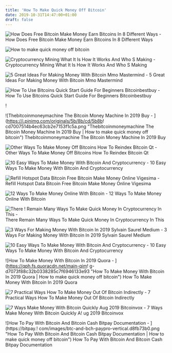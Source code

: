 ```yaml
---
title: 'How To Make Quick Money Off Bitcoin'
date: 2019-10-31T14:47:00+01:00
draft: false
---
```


![How Does Free Bitcoin Make Money Earn Bitcoins In 8 Different Ways - ](http://voteandrew2018.com/img/ca0fadfdb773c4ab79397b2c3409a593.jpg "How Does Free Bitcoin Make Money Earn Bitcoins In 8 Different Ways | How to make quick money off bitcoin") How Does Free Bitcoin Make Money Earn Bitcoins In 8 Different Ways

![How to make quick money off bitcoin](https://theunn.com/wp-content/uploads/2017/12/Bitcoin-the-new-mantra-to-make-quick-money-678x381.jpg "How to make quick money off bitcoin") 

![Cryptocurrency Mining What It Is How It Works And Who S Making - ](https://s.yimg.com/ny/api/res/1.2/G4xtLP3186siTAk8hrgRxw--~A/YXBwaWQ9aGlnaGxhbmRlcjtzbT0xO3c9NjAwO2g9NDAwO2lsPXBsYW5l/https://cdn2.benzinga.com/files/imagecache/600x400xUP/images/story/2012/bitcoin-2291397_1920_0.jpg "!   Cryptocurrency Mining What It Is How It Works And Who S Making | How to make quick money off bitcoin") Cryptocurrency Mining What It Is How It Works And Who S Making

![5 Great Ideas For Making Money With Bitcoin Mmo Mastermind - ](https://www.mmomastermind.com/wp-content/uploads/2018/04/bitcoin-money-700x394.png "5 Great Ideas For Making Money With Bitcoin Mmo Mastermind | How to make quick money off bitcoin") 5 Great Ideas For Making Money With Bitcoin Mmo Mastermind

![How To Use Bitcoins Quick Start Guide For Beginners Bitcoinbestbuy - ](https://bitcoinbestbuy.com/wp-content/uploads/2017/12/how-to-start-using-bitcoin-quick-guide.png "How To Use Bitcoins Quick Start Guide For Beginners Bitcoinbestbuy | How to make quick money off bitcoin") How To Use Bitcoins Quick Start Guide For Beginners Bitcoinbestbuy

!

![Thebitcoinmoneymachine The Bitcoin Money Machine In 2019 Buy - ](https://i.pinimg.com/originals/5b/8b/cd/5b8b!   cd7007514b4ec63cb2e7153f1c5a.png "Thebitcoinmoneymachine The Bitcoin Money Machine In 2019 Buy | How to make quick money off bitcoin") Thebitcoinmoneymachine The Bitcoin Money Machine In 2019 Buy

![Other Ways To Make Money Off Bitcoins How To Reindex Bitcoin Qt - ](http://4.bp.blogspot.com/-GT7ljPiutFQ/U8niV6tJPLI/AAAAAAAAAgo/hAG6hFMdzmo/s1600/13.JPG "Other Ways To Make Money Off Bitcoins How To Reindex Bitcoin Qt | How to make quick money off bitcoin") Other Ways To Make Money Off Bitcoins How To Reindex Bitcoin Qt

![10 Easy Ways To Make Money With Bitcoin And Cryptocurrency - ](https://thinkmaverick.com/wp-content/uploads/2019/06/11-1.png "10 Easy Ways To Make Money With Bitcoin And Cryptocurrency | How to make quick money off !   bitcoin") 10 Easy Ways To Make Money With Bitcoin And Cryptocurrency

![Refill Hotspot Data Bitcoin Free Bitcoin Make Money Online Vigesima - ](https://i0.wp.com/www.wall-spot.com/wp-content/uploads/2017/11/zebpay-menu.png?resize\u003d640,443 "Refill Hotspot Data Bitcoin Free Bitcoin Make Money Online Vigesima | How to make quick money off bitcoin") Refill Hotspot Data Bitcoin Free Bitcoin Make Money Online Vigesima

![12 Ways To Make Money Online With Bitcoin - ](http://www.makemoneyonline.pw/wp-content/uploads/2017/10/12_Ways_To_Make_Money_Online.jpg "12 Ways To Make Money Online With Bitcoin | How to make quick money off bitcoin") 12 Ways To Make Money Online With Bitcoin

![There !   Remain Many Ways To Make Quick Money In Cryptocurrency In This - ](https://thecurrencyanalytics.com/wp-content/uploads/2018/03/bitcoinscalabitly.jpg) There Remain Many Ways To Make Quick Money In Cryptocurrency In This

![3 Ways For Making Money With Bitcoin In 2019 Sylvain Saurel Medium - ](https://miro.medium.com/max/1838/0*tVHI6BCTf2sWs4cY "3 Ways For Making Money With Bitcoin In 2019 Sylvain Saurel Medium | How to make quick money off bitcoin") 3 Ways For Making Money With Bitcoin In 2019 Sylvain Saurel Medium

![10 Easy Ways To Make Money With Bitcoin And Cryptocurrency - ](https://thinkmaverick.com/wp-content/uploads/2019/07/1.jpg "10 Easy Ways To Make Money With Bitcoin And Cryptocurrency | How to make quick money off bitcoin") 10 Easy Ways To Make Money With Bitcoin And Cryptocurrency

![How To Make Money With Bitcoin In 2019 Quora - ](https://qph.fs.quoracdn.net/main-qim!   g-d7073f88c32b0338285c7f6946133e93 "How To Make Money With Bitcoin In 2019 Quora | How to make quick money off bitcoin") How To Make Money With Bitcoin In 2019 Quora

![7 Practical Ways How To Make Money Out Of Bitcoin Indirectly - ](https://cdn.datafloq.com/cache/blog_pictures/878x531/pexels-photo-730567.jpeg "7 Practical Ways How To Make Money Out Of Bitcoin Indirectly | How to make quick money off bitcoin") 7 Practical Ways How To Make Money Out Of Bitcoin Indirectly

![7 Ways Make Money With Bitcoin Quickly Aug 2019 Bitcoinvox - ](https://bitcoinvox.com/wp-content/uploads/2018/07/make-money-bitcoin.jpg "7 Ways Make Money With Bitcoin Quickly Aug 2019 Bitcoinvox | How to make quick money off bitcoin") 7 Ways Make Money With Bitcoin Quickly A! ug 2019 Bitcoinvox

![How To Pay With Bitcoin And Bitcoin Cash Bitpay Documentation - ](https://bitpay.!   com/images/btc-and-bch-paypro-vertical.d8fb73b0.png "How To Pay With Bitcoin And Bitcoin Cash Bitpay Documentation | How to make quick money off bitcoin") How To Pay With Bitcoin And Bitcoin Cash Bitpay Documentation